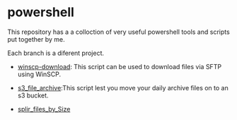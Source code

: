 # powershell
This repository has a a colloction of very useful powershell tools and scripts put together by me.

Each branch is a diferent project.

- [winscp-download](https://github.com/ndeepakrao/powershell/tree/winscp-download): This script can be used to download files via SFTP using WinSCP.

- [s3_file_archive](https://github.com/ndeepakrao/powershell/tree/s3_file_archive):This script lest you move your daily archive files on to an s3 bucket.

- [splir_files_by_Size](https://github.com/ndeepakrao/powershell/blob/split_files_by_size/split_files_by_size)

